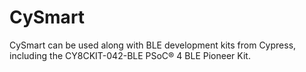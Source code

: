# CySmart
CySmart can be used along with BLE development kits from Cypress, including the CY8CKIT-042-BLE PSoC® 4 BLE Pioneer Kit.
